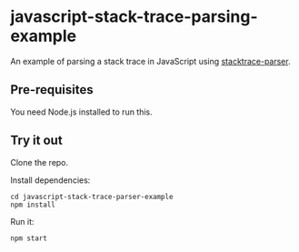 # javascript-stack-trace-parsing-example

An example of parsing a stack trace in JavaScript using [stacktrace-parser](https://www.npmjs.com/package/stacktrace-parser).

## Pre-requisites

You need Node.js installed to run this.

## Try it out

Clone the repo.

Install dependencies:

    cd javascript-stack-trace-parser-example
    npm install

Run it:

    npm start
